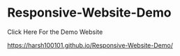 ﻿# Responsive-Website-Demo
Click Here For the Demo Website

https://harsh100101.github.io/Responsive-Website-Demo/
